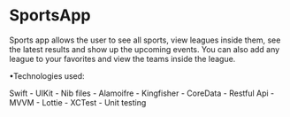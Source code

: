 # SportsApp

Sports app allows the user to see all sports, view leagues inside them, 
see the latest results and show up the upcoming events. 
You can also add any league to your favorites and view the teams inside the league.

•Technologies used:

Swift - UIKit - Nib files - Alamoifre - Kingfisher - CoreData - Restful Api - MVVM - Lottie - XCTest - Unit testing
